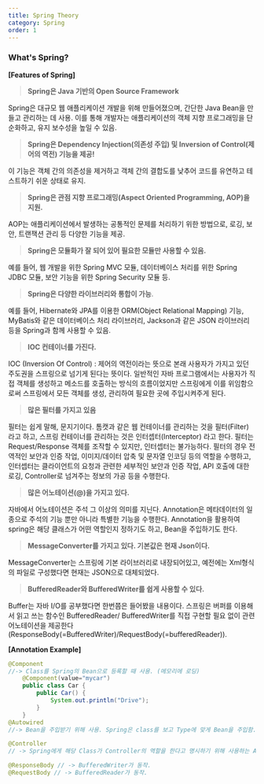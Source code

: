 ```yaml
---
title: Spring Theory
category: Spring
order: 1
---
```


### What's Spring?

**[Features of Spring]**

> **Spring은 Java 기반의 Open Source Framework**

 Spring은 대규모 웹 애플리케이션 개발을 위해 만들어졌으며, 간단한 Java Bean을 만들고 관리하는 데 사용. 이를 통해 개발자는 애플리케이션의 객체 지향 프로그래밍을 단순화하고, 유지 보수성을 높일 수 있음.

> **Spring은 Dependency Injection(의존성 주입) 및 Inversion of Control(제어의 역전) 기능을 제공!**

이 기능은 객체 간의 의존성을 제거하고 객체 간의 결합도를 낮추어 코드를 유연하고 테스트하기 쉬운 상태로 유지.

> **Spring은 관점 지향 프로그래밍(Aspect Oriented Programming, AOP)을 지원.** 

AOP는 애플리케이션에서 발생하는 공통적인 문제를 처리하기 위한 방법으로, 로깅, 보안, 트랜잭션 관리 등 다양한 기능을 제공.

> **Spring은 모듈화가 잘 되어 있어 필요한 모듈만 사용할 수 있음.** 

예를 들어, 웹 개발을 위한 Spring MVC 모듈, 데이터베이스 처리를 위한 Spring JDBC 모듈, 보안 기능을 위한 Spring Security 모듈 등.

> **Spring은 다양한 라이브러리와 통합이 가능**. 

예를 들어, Hibernate와 JPA를 이용한 ORM(Object Relational Mapping) 기능, MyBatis와 같은 데이터베이스 처리 라이브러리, Jackson과 같은 JSON 라이브러리 등을 Spring과 함께 사용할 수 있음.

> **IOC 컨테이너를 가진다.**

IOC (Inversion Of Control) : 제어의 역전이라는 뜻으로 본래 사용자가 가지고 있던 주도권을 스프링으로 넘기게 된다는 뜻이다. 일반적인 자바 프로그램에서는 사용자가 직접 객체를 생성하고 메소드를 호출하는 방식의 흐름이었지만 스프링에게 이를 위임함으로써 스프링에서 모든 객체를 생성, 관리하여 필요한 곳에 주입시켜주게 된다.

> **많은 필터를 가지고 있음** 

필터는 쉽게 말해, 문지기이다.
톰캣과 같은 웹 컨테이너를 관리하는 것을 필터(Filter) 라고 하고, 스프링 컨테이너를 관리하는 것은 인터셉터(Interceptor) 라고 한다. 필터는 Request/Response 객체를 조작할 수 있지만, 인터셉터는 불가능하다.
필터의 경우 전역적인 보안과 인증 작업, 이미지/데이터 압축 및 문자열 인코딩 등의 역할을 수행하고, 인터셉터는 클라이언트의 요청과 관련한 세부적인 보안과 인증 작업, API 호출에 대한 로깅, Controller로 넘겨주는 정보의 가공 등을 수행한다.

> **많은 어노테이션(@)을 가지고 있다.**

자바에서 어노테이션은 주석 그 이상의 의미를 지닌다. Annotation은 메타데이터의 일종으로 주석의 기능 뿐만 아니라 특별한 기능을 수행한다. Annotation을 활용하여 spring은 해당 클래스가 어떤 역할인지 정하기도 하고, Bean을 주입하기도 한다.

> **MessageConverter를 가지고 있다. 기본값은 현재 Json이다.**

 MessageConverter는 스프링에 기본 라이브러리로 내장되어있고, 예전에는 Xml형식의 파일로 구성했다면 현재는 JSON으로 대체되었다.

> **BufferedReader와 BufferedWriter를 쉽게 사용할 수 있다.**

Buffer는 자바 I/O를 공부했다면 한번쯤은 들어봤을 내용이다. 스프링은 버퍼를 이용해서 읽고 쓰는 함수인 BufferedReader/ BufferedWriter를 직접 구현할 필요 없이 관련 어노테이션을 제공한다 (ResponseBody(=BufferedWriter)/RequestBody(=bufferedReader)).

**[Annotation Example]**

```java
@Component
//-> Class를 Spring의 Bean으로 등록할 때 사용. (메모리에 로딩)
	@Component(value="mycar")
	public class Car {
    	public Car() {
        	System.out.println("Drive");
    	}
	}
@Autowired
//-> Bean을 주입받기 위해 사용. Spring은 class를 보고 Type에 맞게 Bean을 주입함. (Type이 없으면 Name 확인)

@Controller
// -> Spring에게 해당 Class가 Controller의 역할을 한다고 명시하기 위해 사용하는 Annotation.

@ResponseBody // -> BufferedWriter가 동작.
@RequestBody // -> BufferedReader가 동작.
```



